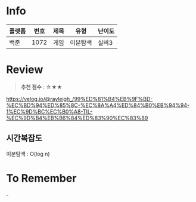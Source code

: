 # Info
|플랫폼|번호|제목|유형|난이도|
|----|----|----|----|----|
|백준|1072|게임|이분탐색|실버3|

# Review
> **추천 점수** : ☆★★

https://velog.io/@rayleigh_/99%ED%81%B4%EB%9F%BD-%EC%BD%94%ED%85%8C-%EC%8A%A4%ED%84%B0%EB%94%94-1%EC%9D%BC%EC%B0%A8-TIL-%EC%9D%B4%EB%B6%84%ED%83%90%EC%83%89

## 시간복잡도
이분탐색 : O(log n)

# To Remember
\-